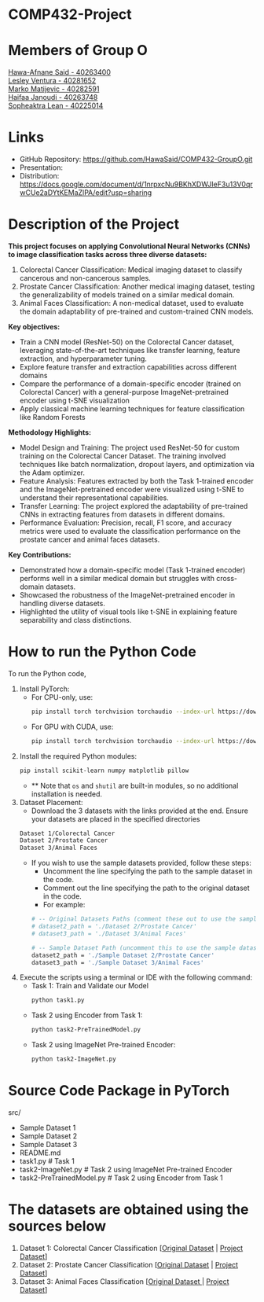 # COMP432-Project

# Members of Group O <br/>

<u> Hawa-Afnane Said - 40263400</u>  <br/>
<u> Lesley Ventura - 40281652</u>  <br/>
<u> Marko Matijevic - 40282591</u>  <br/>
<u> Haifaa Janoudi - 40263748</u>  <br/>
<u> Sopheaktra Lean  - 40225014</u>  <br/>

# Links

- GitHub Repository: https://github.com/HawaSaid/COMP432-GroupO.git
- Presentation: 
- Distribution: https://docs.google.com/document/d/1nrpxcNu9BKhXDWJIeF3u13V0qrwCUe2aDYtKEMaZlPA/edit?usp=sharing

# Description of the Project <br/>
<b>This project focuses on applying Convolutional Neural Networks (CNNs) to image classification tasks across three diverse datasets:</b>

1. Colorectal Cancer Classification: Medical imaging dataset to classify cancerous and non-cancerous samples.
2. Prostate Cancer Classification: Another medical imaging dataset, testing the generalizability of models trained on a similar medical domain.
3. Animal Faces Classification: A non-medical dataset, used to evaluate the domain adaptability of pre-trained and custom-trained CNN models.

<b>Key objectives:</b><br/>

- Train a CNN model (ResNet-50) on the Colorectal Cancer dataset, leveraging state-of-the-art techniques like transfer learning, feature extraction, and hyperparameter tuning.
- Explore feature transfer and extraction capabilities across different domains
- Compare the performance of a domain-specific encoder (trained on Colorectal Cancer) with a general-purpose ImageNet-pretrained encoder using t-SNE visualization
- Apply classical machine learning techniques for feature classification like Random Forests 

<b>Methodology Highlights:</b>

- Model Design and Training: The project used ResNet-50 for custom training on the Colorectal Cancer Dataset. The training involved techniques like batch normalization, dropout layers, and optimization via the Adam optimizer.
- Feature Analysis: Features extracted by both the Task 1-trained encoder and the ImageNet-pretrained encoder were visualized using t-SNE to understand their representational capabilities.
- Transfer Learning: The project explored the adaptability of pre-trained CNNs in extracting features from datasets in different domains.
- Performance Evaluation: Precision, recall, F1 score, and accuracy metrics were used to evaluate the classification performance on the prostate cancer and animal faces datasets.

<b>Key Contributions:</b>

- Demonstrated how a domain-specific model (Task 1-trained encoder) performs well in a similar medical domain but struggles with cross-domain datasets.
- Showcased the robustness of the ImageNet-pretrained encoder in handling diverse datasets.
- Highlighted the utility of visual tools like t-SNE in explaining feature separability and class distinctions.

# How to run the Python Code <br/>

To run the Python code, 
1. Install PyTorch:
   - For CPU-only, use:
     ```bash
     pip install torch torchvision torchaudio --index-url https://download.pytorch.org/whl/cpu
     ```
   - For GPU with CUDA, use:
     ```bash
     pip install torch torchvision torchaudio --index-url https://download.pytorch.org/whl/cu118
     ```
2. Install the required Python modules:
   ```bash
   pip install scikit-learn numpy matplotlib pillow
   ```
   - ** Note that `os` and `shutil` are built-in modules, so no additional installation is needed.
3. Dataset Placement:
   - Download the 3 datasets with the links provided at the end. Ensure your datasets are placed in the specified directories
    ```bash
    Dataset 1/Colorectal Cancer
    Dataset 2/Prostate Cancer
    Dataset 3/Animal Faces
    ```
   - If you wish to use the sample datasets provided, follow these steps:
      - Uncomment the line specifying the path to the sample dataset in the code.
      - Comment out the line specifying the path to the original dataset in the code.
      - For example:
      ```bash
      # -- Original Datasets Paths (comment these out to use the sample datasets) -- #
      # dataset2_path = './Dataset 2/Prostate Cancer'
      # dataset3_path = './Dataset 3/Animal Faces'

      # -- Sample Dataset Path (uncomment this to use the sample dataset) -- #
      dataset2_path = './Sample Dataset 2/Prostate Cancer' 
      dataset3_path = './Sample Dataset 3/Animal Faces'
      ```
4. Execute the scripts using a terminal or IDE with the following command:
   - Task 1: Train and Validate our Model
     ```bash
     python task1.py
     ```
   - Task 2 using Encoder from Task 1:
     ```bash
     python task2-PreTrainedModel.py
     ```
   - Task 2 using ImageNet Pre-trained Encoder:
     ```bash
     python task2-ImageNet.py
     ```
      
# Source Code Package in PyTorch
src/
  - Sample Dataset 1
  - Sample Dataset 2
  - Sample Dataset 3
  - README.md
  - task1.py                     # Task 1
  - task2-ImageNet.py            # Task 2 using ImageNet Pre-trained Encoder
  - task2-PreTrainedModel.py     # Task 2 using Encoder from Task 1

# The datasets are obtained using the sources below<br/>
<ol>
  <li>Dataset 1: Colorectal Cancer Classification [<a href="https://zenodo.org/records/1214456">Original Dataset</a> | <a href="https://onedrive.live.com/?authkey=%21ADmb8ZdEzwFMZoo&id=FB338EA7CF297329%21405133&cid=FB338EA7CF297329&parId=root&parQt=sharedby&o=OneUp">Project Dataset</a>]</li>
  <li>Dataset 2: Prostate Cancer Classification [<a href="https://zenodo.org/records/4789576">Original Dataset</a> | <a href="https://onedrive.live.com/?authkey=%21APy4wecXgMnQ7Kw&id=FB338EA7CF297329%21405132&cid=FB338EA7CF297329&parId=root&parQt=sharedby&o=OneUp">Project Dataset</a>]</li>
  <li>Dataset 3: Animal Faces Classification [<a href="https://www.kaggle.com/datasets/andrewmvd/animal-faces">Original Dataset
  </a> | <a href="https://onedrive.live.com/?authkey=%21AKqEWb1GDjWPbG0&id=FB338EA7CF297329%21405131&cid=FB338EA7CF297329&parId=root&parQt=sharedby&o=OneUp">Project Dataset</a>]</li>
</ol>

